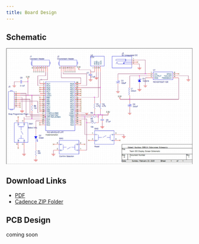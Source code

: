 ```yaml
---
title: Board Design
---
```


## **Schematic**
![Block Diagram](https://github.com/JahmelG10/JahmelG10.github.io/blob/main/Individual_Subsystem_Schematic.PNG?raw=true)


## **Download Links** 
- [PDF](https://github.com/JahmelG10/JahmelG10.github.io/blob/main/Individual_Subsytem_Schematic.pdffile:///C:/Users/Garduno/Desktop/Individual_Subsytem_Schematic.pdf)
- [Cadence ZIP Folder](https://github.com/JahmelG10/JahmelG10.github.io/raw/refs/heads/main/EGR314_INDIVIDUAL_SCHEMATIC_0.zip)

## **PCB Design** 
coming soon
